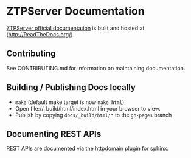 ZTPServer Documentation
========================

[ZTPServer official documentation](http://ztpserver.readthedocs.org/) is built and hosted at (http://ReadTheDocs.org/).

Contributing
------------

See CONTRIBUTING.md for information on maintaining documentation.

Building / Publishing Docs locally
----------------------------------

* `make` \(default make target is now `make html`\)
* Open file://_build/html/index.html in your browser to view.
* Publish by copying `docs/_build/html/*` to the `gh-pages` branch

Documenting REST APIs
---------------------

REST APIs are documented via the [httpdomain](https://pythonhosted.org/sphinxcontrib-httpdomain/) plugin for sphinx.

